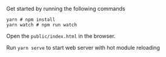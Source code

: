 Get started by running the following commands

```
yarn # npm install
yarn watch # npm run watch
```

Open the `public/index.html` in the browser.

Run `yarn serve` to start web server with hot module reloading
